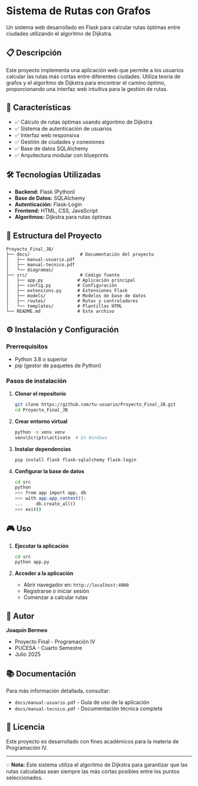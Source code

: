 # Sistema de Rutas con Grafos

Un sistema web desarrollado en Flask para calcular rutas óptimas entre ciudades utilizando el algoritmo de Dijkstra.

## 📋 Descripción

Este proyecto implementa una aplicación web que permite a los usuarios calcular las rutas más cortas entre diferentes ciudades. Utiliza teoría de grafos y el algoritmo de Dijkstra para encontrar el camino óptimo, proporcionando una interfaz web intuitiva para la gestión de rutas.

## 🚀 Características

- ✅ Cálculo de rutas óptimas usando algoritmo de Dijkstra
- ✅ Sistema de autenticación de usuarios
- ✅ Interfaz web responsiva
- ✅ Gestión de ciudades y conexiones
- ✅ Base de datos SQLAlchemy
- ✅ Arquitectura modular con blueprints

## 🛠️ Tecnologías Utilizadas

- **Backend:** Flask (Python)
- **Base de Datos:** SQLAlchemy
- **Autenticación:** Flask-Login
- **Frontend:** HTML, CSS, JavaScript
- **Algoritmos:** Dijkstra para rutas óptimas

## 📁 Estructura del Proyecto

```
Proyecto_Final_JB/
├── docs/                   # Documentación del proyecto
│   ├── manual-usuario.pdf
│   ├── manual-tecnico.pdf
│   └── diagramas/
├── src/                    # Código fuente
│   ├── app.py             # Aplicación principal
│   ├── config.py          # Configuración
│   ├── extensions.py      # Extensiones Flask
│   ├── models/            # Modelos de base de datos
│   ├── routes/            # Rutas y controladores
│   └── templates/         # Plantillas HTML
└── README.md              # Este archivo
```

## ⚙️ Instalación y Configuración

### Prerrequisitos

- Python 3.8 o superior
- pip (gestor de paquetes de Python)

### Pasos de instalación

1. **Clonar el repositorio**

   ```bash
   git clone https://github.com/tu-usuario/Proyecto_Final_JB.git
   cd Proyecto_Final_JB
   ```
2. **Crear entorno virtual**

   ```bash
   python -m venv venv
   venv\Scripts\activate  # En Windows
   ```
3. **Instalar dependencias**

   ```bash
   pip install flask flask-sqlalchemy flask-login
   ```
4. **Configurar la base de datos**

   ```bash
   cd src
   python
   >>> from app import app, db
   >>> with app.app_context():
   ...     db.create_all()
   >>> exit()
   ```

## 🎮 Uso

1. **Ejecutar la aplicación**

   ```bash
   cd src
   python app.py
   ```
2. **Acceder a la aplicación**

   - Abrir navegador en: `http://localhost:4000`
   - Registrarse o iniciar sesión
   - Comenzar a calcular rutas

## 👤 Autor

**Joaquín Bermeo**

- Proyecto Final - Programación IV
- PUCESA - Cuarto Semestre
- Julio 2025

## 📚 Documentación

Para más información detallada, consultar:

- `docs/manual-usuario.pdf` - Guía de uso de la aplicación
- `docs/manual-tecnico.pdf` - Documentación técnica completa

## 📄 Licencia

Este proyecto es desarrollado con fines académicos para la materia de Programación IV.

---

💡 **Nota:** Este sistema utiliza el algoritmo de Dijkstra para garantizar que las rutas calculadas sean siempre las más cortas posibles entre los puntos seleccionados.
